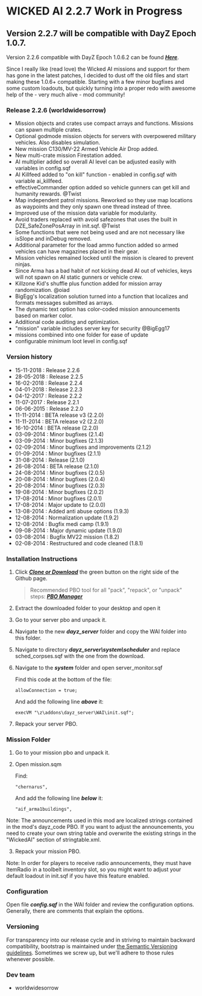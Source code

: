 WICKED AI 2.2.7 Work in Progress
==============

## Version 2.2.7 will be compatible with DayZ Epoch 1.0.7.

Version 2.2.6 compatible with DayZ Epoch 1.0.6.2 can be found ***[Here](https://github.com/f3cuk/WICKED-AI/releases/tag/2.2.6)***.

Since I really like (read love) the Wicked AI missions and support for them has gone in the latest patches, I decided to dust off the old files and start making these 1.0.6+ compatible. Starting with a few minor bugfixes and some custom loadouts, but quickly turning into a proper redo with awesome help of the - very much alive - mod community!

### Release 2.2.6 (worldwidesorrow)
- Mission objects and crates use compact arrays and functions. Missions can spawn multiple crates.
- Optional godmode mission objects for servers with overpowered military vehicles. Also disables simulation.
- New mission C130/MV-22 Armed Vehicle Air Drop added.
- New multi-crate mission Firestation added.
- AI multiplier added so overall AI level can be adjusted easily with variables in config.sqf
- AI Killfeed added to "on kill" function - enabled in config.sqf with variable ai_killfeed.
- effectiveCommander option added so vehicle gunners can get kill and humanity rewards. @Twist
- Map independent patrol missions. Reworked so they use map locations as waypoints and they only spawn one thread instead of three.
- Improved use of the mission data variable for modularity.
- Avoid traders replaced with avoid safezones that uses the built in DZE_SafeZonePosArray in init.sqf. @Twist
- Some functions that were not being used and are not necessary like isSlope and inDebug removed.
- Additional parameter for the load ammo function added so armed vehicles can have magazines placed in their gear.
- Mission vehicles remained locked until the mission is cleared to prevent ninjas.
- Since Arma has a bad habit of not kicking dead AI out of vehicles, keys will not spawn on AI static gunners or vehicle crew.
- Killzone Kid's shuffle plus function added for mission array randomization. @oiad
- BigEgg's localization solution turned into a function that localizes and formats messages submitted as arrays.
- The dynamic text option has color-coded mission announcements based on marker color.
- Additional code auditing and optimization.
- "mission" variable includes server key for security @BigEgg17
- missions combined into one folder for ease of update
- configurable minimum loot level in config.sqf

### Version history
- 15-11-2018 : Release 2.2.6
- 28-05-2018 : Release 2.2.5
- 16-02-2018 : Release 2.2.4
- 04-01-2018 : Release 2.2.3
- 04-12-2017 : Release 2.2.2
- 11-07-2017 : Release 2.2.1
- 06-06-2015 : Release 2.2.0
- 11-11-2014 : BETA release v3 (2.2.0)
- 11-11-2014 : BETA release v2 (2.2.0)
- 16-10-2014 : BETA release (2.2.0)
- 03-09-2014 : Minor bugfixes (2.1.4)
- 03-09-2014 : Minor bugfixes (2.1.3)
- 02-09-2014 : Minor bugfixes and improvements (2.1.2)
- 01-09-2014 : Minor bugfixes (2.1.1)
- 31-08-2014 : Release (2.1.0)
- 26-08-2014 : BETA release (2.1.0)
- 24-08-2014 : Minor bugfixes (2.0.5)
- 20-08-2014 : Minor bugfixes (2.0.4)
- 20-08-2014 : Minor bugfixes (2.0.3)
- 19-08-2014 : Minor bugfixes (2.0.2)
- 17-08-2014 : Minor bugfixes (2.0.1)
- 17-08-2014 : Major update to (2.0.0)
- 13-08-2014 : Added anti abuse options (1.9.3)
- 12-08-2014 : Normalization update (1.9.2)
- 12-08-2014 : Bugfix medi camp (1.9.1)
- 09-08-2014 : Major dynamic update (1.9.0)
- 03-08-2014 : Bugfix MV22 mission (1.8.2)
- 02-08-2014 : Restructured and code cleaned (1.8.1)

### Installation Instructions

1. Click ***[Clone or Download](https://github.com/f3cuk/WICKED-AI/archive/master.zip)*** the green button on the right side of the Github page.

	> Recommended PBO tool for all "pack", "repack", or "unpack" steps: ***[PBO Manager](http://www.armaholic.com/page.php?id=16369)***

2. Extract the downloaded folder to your desktop and open it
3. Go to your server pbo and unpack it.
4. Navigate to the new ***dayz_server*** folder and copy the WAI folder into this folder.
5. Navigate to directory ***dayz_server\system\scheduler*** and replace sched_corpses.sqf with the one from the download.
6. Navigate to the ***system*** folder and open server_monitor.sqf

	Find this code at the bottom of the file:

	```sqf
	allowConnection = true;	
	```
	
	And add the following line ***above*** it:
	
	```sqf
	execVM "\z\addons\dayz_server\WAI\init.sqf";
	```

7. Repack your server PBO.

### Mission Folder

1. Go to your mission pbo and unpack it.
2. Open mission.sqm

	Find:
	
	```sqf
	"chernarus",
	```
	
	And add the following line ***below*** it:
	
	```sqf
	"aif_arma1buildings",
	```

Note: The announcements used in this mod are localized strings contained in the mod's dayz_code PBO. If you want to adjust the announcements, you need to create your own string table and overwrite the existing strings in the "WickedAI" section of stringtable.xml.

3. Repack your mission PBO.

Note: In order for players to receive radio announcements, they must have ItemRadio in a toolbelt inventory slot, so you might want to adjust your default loadout in init.sqf if you have this feature enabled.

### Configuration

Open file ***config.sqf*** in the WAI folder and review the configuration options. Generally, there are comments that explain the options.

### Versioning

For transparency into our release cycle and in striving to maintain backward compatibility, bootstrap is maintained under [the Semantic Versioning guidelines](http://semver.org/). Sometimes we screw up, but we'll adhere to those rules whenever possible.

### Dev team
- worldwidesorrow

